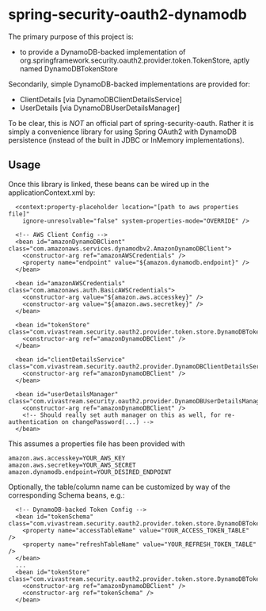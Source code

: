 spring-security-oauth2-dynamodb
===============================

The primary purpose of this project is:
* to provide a DynamoDB-backed implementation of org.springframework.security.oauth2.provider.token.TokenStore, aptly named DynamoDBTokenStore

Secondarily, simple DynamoDB-backed implementations are provided for:
* ClientDetails [via DynamoDBClientDetailsService]
* UserDetails [via DynamoDBUserDetailsManager]

To be clear, this is *NOT* an official part of spring-security-oauth.  Rather it is simply a convenience library for using Spring OAuth2 with DynamoDB persistence (instead of the built in JDBC or InMemory implementations).

## Usage

Once this library is linked, these beans can be wired up in the applicationContext.xml by:
```
  <context:property-placeholder location="[path to aws properties file]"
    ignore-unresolvable="false" system-properties-mode="OVERRIDE" />

  <!-- AWS Client Config -->
  <bean id="amazonDynamoDBClient" class="com.amazonaws.services.dynamodbv2.AmazonDynamoDBClient">
    <constructor-arg ref="amazonAWSCredentials" />
    <property name="endpoint" value="${amazon.dynamodb.endpoint}" />
  </bean>

  <bean id="amazonAWSCredentials" class="com.amazonaws.auth.BasicAWSCredentials">
    <constructor-arg value="${amazon.aws.accesskey}" />
    <constructor-arg value="${amazon.aws.secretkey}" />
  </bean>

  <bean id="tokenStore" class="com.vivastream.security.oauth2.provider.token.store.DynamoDBTokenStore">
    <constructor-arg ref="amazonDynamoDBClient" />
  </bean>

  <bean id="clientDetailsService" class="com.vivastream.security.oauth2.provider.DynamoDBClientDetailsService">
    <constructor-arg ref="amazonDynamoDBClient" />
  </bean>

  <bean id="userDetailsManager" class="com.vivastream.security.oauth2.provider.DynamoDBUserDetailsManager">
    <constructor-arg ref="amazonDynamoDBClient" />
    <!-- Should really set auth manager on this as well, for re-authentication on changePassword(...) -->
  </bean>
```

This assumes a properties file has been provided with
```
amazon.aws.accesskey=YOUR_AWS_KEY
amazon.aws.secretkey=YOUR_AWS_SECRET
amazon.dynamodb.endpoint=YOUR_DESIRED_ENDPOINT
```

Optionally, the table/column name can be customized by way of the corresponding Schema beans, e.g.:
```
  <!-- DynamoDB-backed Token Config -->  
  <bean id="tokenSchema" class="com.vivastream.security.oauth2.provider.token.store.DynamoDBTokenSchema">
    <property name="accessTableName" value="YOUR_ACCESS_TOKEN_TABLE" />
    <property name="refreshTableName" value="YOUR_REFRESH_TOKEN_TABLE" />
  </bean>
  ...
  <bean id="tokenStore" class="com.vivastream.security.oauth2.provider.token.store.DynamoDBTokenStore">
    <constructor-arg ref="amazonDynamoDBClient" />
    <constructor-arg ref="tokenSchema" />
  </bean>
```
